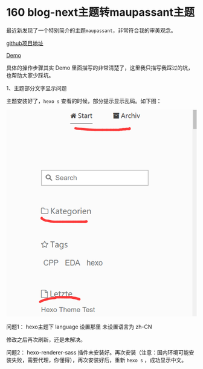 # 160 blog-next主题转maupassant主题

最近新发现了一个特别简介的主题`maupassant`，非常符合我的审美观念。

[github项目地址](https://github.com/tufu9441/maupassant-hexo)

[Demo](https://www.haomwei.com/technology/maupassant-hexo.html)

具体的操作步骤其实 Demo 里面描写的非常清楚了，这里我只描写我踩过的坑，也帮助大家少踩坑。

1、主题部分文字显示问题

主题安装好了，`hexo s` 查看的时候，部分提示显示乱码。如下图：

![](https://raw.githubusercontent.com/Daotin/pic/master/img/dd1.png)

问题1： hexo主题下 language 设置那里 未设置语言为 zh-CN

修改之后再次刷新，还是未解决。

问题2： hexo-renderer-sass 插件未安装好。再次安装（注意：国内环境可能安装失败，需要代理，你懂得），再次安装好后，重新 `hexo s` ，成功显示中文。

